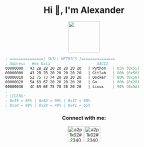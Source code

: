 <h1 align="center">Hi 👋, I'm Alexander</h1>
<p align="center">
  <img height=100 src="https://readme-typing-svg.demolab.com?font=JetBrains+Mono&pause=1000&color=277FF7&center=true&vCenter=true&random=true&width=435&lines=DevOps+Engineer" />
</p>

```asm
; ===============[ SKILL METRICS ]===============
; Address   Hex Data                     ASCII          
00000000   43 2B 2B 20 20 20 20 20   | Python   | 85% (0x55) 
00000000   43 2B 2B 20 20 20 20 20   | Gitlab   | 80% (0x50) 
00000010   52 75 73 74 20 20 20 20   | Docker   | 80% (0x50)   
00000020   5A 69 67 20 20 20 20 20   | Go       | 60% (0x28)  
00000030   4C 69 6E 75 78 20 20 20   | Linux    | 90% (0x5A)   
;
; LEGEND:
; 0x55 = 85% | 0x5A = 90% | 0x3C = 60%
; 0x50 = 80% | 0x28 = 40% | 0x41 = 65%
```

<!--
<p align="center">
  <a href="https://github.com/a2p1k02?tab=repositories">
    <img height=200 align="center" src="https://github-readme-stats.vercel.app/api?username=a2p1k02&theme=material-palenight&show_icons=true&rank_icon=github" />
    <img height=200 align="center" src="https://github-readme-stats.vercel.app/api/top-langs?username=a2p1k02&layout=compact&langs_count=8&card_width=320&theme=material-palenight&show_icons=true" />
  </a>
</p>
-->

<!--
<h3 align="center">Ma gang:</h3>
<p align="center">
  <a href="https://www.rust-lang.org/" target="_blank"><img src="https://img.icons8.com/?size=100&id=t7vIvDXazOGO&format=png&color=000000" alt="rust" width="50" height="50"/></a>
  <a href="https://www.linux.org/" target="_blank"><img src="https://img.icons8.com/?size=100&id=104289&format=png&color=000000" alt="linux" width="50" height="50"/></a>
  <a href="https://en.cppreference.com/w/" target="_blank"><img src="https://img.icons8.com/?size=100&id=mciovJOS9Auv&format=png&color=000000" alt="c++" width="50" height="50"/></a>
</p>
-->


<h3 align="center">Connect with me:</h3>
<p align="center">
  <a href="https://discord.gg/a2p1k02#2340" target="blank"><img align="center" src="https://img.icons8.com/?size=100&id=61604&format=png&color=000000" alt="a2p1k02#2340" height="50" width="50"/></a>
  <a href="https://t.me/a2p1k02" target="blank"><img align="center" src="https://img.icons8.com/?size=100&id=114954&format=png&color=000000" alt="a2p1k02#2340" height="50" width="50"/></a>
</p>
